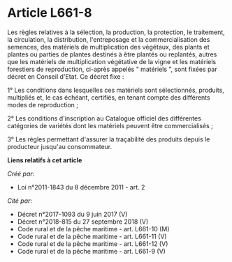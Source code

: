 # Article L661-8

Les règles relatives à la sélection, la production, la protection, le traitement, la circulation, la distribution,
l'entreposage et la commercialisation des semences, des matériels de multiplication des végétaux, des plants et plantes ou
parties de plantes destinés à être plantés ou replantés, autres que les matériels de multiplication végétative de la vigne et
les matériels forestiers de reproduction, ci-après appelés " matériels ”, sont fixées par décret en Conseil d'Etat. Ce décret
fixe : 

1° Les conditions dans lesquelles ces matériels sont sélectionnés, produits, multipliés et, le cas échéant, certifiés, en
tenant compte des différents modes de reproduction ; 

2° Les conditions d'inscription au Catalogue officiel des différentes catégories de variétés dont les matériels peuvent être
commercialisés ; 

3° Les règles permettant d'assurer la traçabilité des produits depuis le producteur jusqu'au consommateur.

**Liens relatifs à cet article**

_Créé par_:

  - Loi n°2011-1843 du 8 décembre 2011 - art. 2

_Cité par_:

  - Décret n°2017-1093 du 9 juin 2017 (V)
  - Décret n°2018-815 du 27 septembre 2018 (V)
  - Code rural et de la pêche maritime - art. L661-10 (M)
  - Code rural et de la pêche maritime - art. L661-11 (V)
  - Code rural et de la pêche maritime - art. L661-12 (V)
  - Code rural et de la pêche maritime - art. L661-9 (V)
